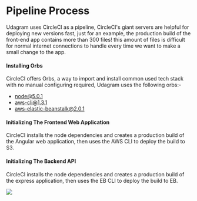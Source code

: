 # Pipeline Process

Udagram uses CircleCI as a pipeline, CircleCI's giant servers are helpful for deploying new versions fast, just for an example, the production build of the front-end app contains more than 300 files! this amount of files is difficult for normal internet connections to handle every time we want to make a small change to the app.

#### Installing Orbs

CircleCI offers Orbs, a way to import and install common used tech stack with no manual configuring required, Udagram uses the following orbs:-

- node@5.0.1
- aws-cli@1.3.1
- aws-elastic-beanstalk@2.0.1

#### Initializing The Frontend Web Application

CircleCI installs the node dependencies and creates a production build of the Angular web application, then uses the AWS CLI to deploy the build to S3.

#### Initializing The Backend API

CircleCI installs the node dependencies and creates a production build of the express application, then uses the EB CLI to deploy the build to EB.

![](https://i.imgur.com/hOJZGqp.png)
